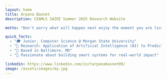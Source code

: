 ```yaml
---
layout: home
title: Arpana Basnet
description: CEAMLS SAIRI Summer 2025 Research Website

motto: "Don't worry what will happen next enjoy the moment you are living."

quick_facts:
  - "🎓 Junior, Computer Science @ Morgan State University"
  - "🔬 Research: Application of Artificial Intelligence (AI) to Predict Genetic Biomarkers of Brain Tumor from Transcriptomic Data Set"
  - "📍 Based in Baltimore, MD"
  - "🚀 Passionate about building smart systems for real-world impact"

linkedin: https://www.linkedin.com/in/tarpanabasnet09/
image: /assets/images/my.jpg
---
```

